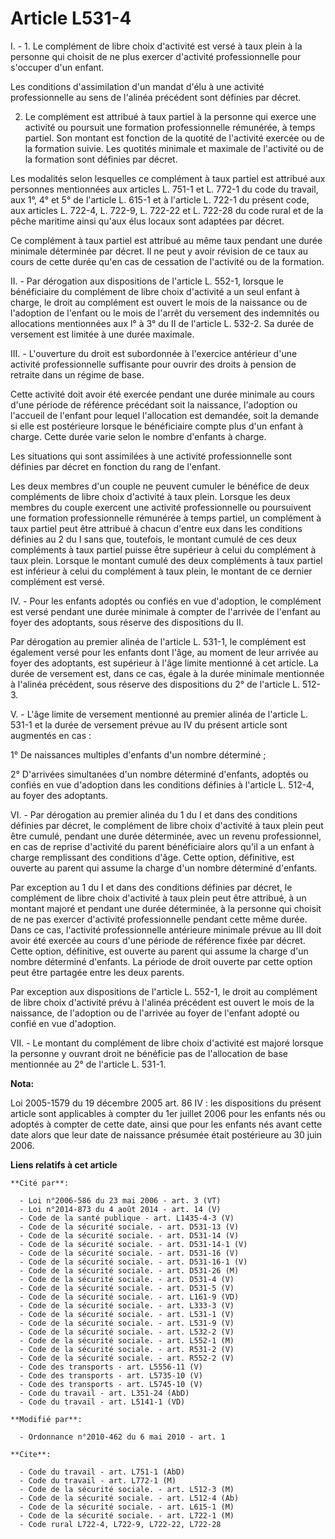 # Article L531-4

I. - 1. Le complément de libre choix d'activité est versé à taux plein à la personne qui choisit de ne plus exercer
d'activité professionnelle pour s'occuper d'un enfant.

Les conditions d'assimilation d'un mandat d'élu à une activité professionnelle au sens de l'alinéa précédent sont définies
par décret.

2. Le complément est attribué à taux partiel à la personne qui exerce une activité ou poursuit une formation professionnelle
rémunérée, à temps partiel. Son montant est fonction de la quotité de l'activité exercée ou de la formation suivie. Les
quotités minimale et maximale de l'activité ou de la formation sont définies par décret.

Les modalités selon lesquelles ce complément à taux partiel est attribué aux personnes mentionnées aux articles L. 751-1 et
L. 772-1 du code du travail, aux 1°, 4° et 5° de l'article L. 615-1 et à l'article L. 722-1 du présent code, aux articles L.
722-4, L. 722-9, L. 722-22 et L. 722-28 du code rural et de la pêche maritime ainsi qu'aux élus locaux sont adaptées par
décret.

Ce complément à taux partiel est attribué au même taux pendant une durée minimale déterminée par décret. Il ne peut y avoir
révision de ce taux au cours de cette durée qu'en cas de cessation de l'activité ou de la formation.

II. - Par dérogation aux dispositions de l'article L. 552-1, lorsque le bénéficiaire du complément de libre choix d'activité
a un seul enfant à charge, le droit au complément est ouvert le mois de la naissance ou de l'adoption de l'enfant ou le mois
de l'arrêt du versement des indemnités ou allocations mentionnées aux l° à 3° du II de l'article L. 532-2. Sa durée de
versement est limitée à une durée maximale.

III. - L'ouverture du droit est subordonnée à l'exercice antérieur d'une activité professionnelle suffisante pour ouvrir des
droits à pension de retraite dans un régime de base.

Cette activité doit avoir été exercée pendant une durée minimale au cours d'une période de référence précédant soit la
naissance, l'adoption ou l'accueil de l'enfant pour lequel l'allocation est demandée, soit la demande si elle est postérieure
lorsque le bénéficiaire compte plus d'un enfant à charge. Cette durée varie selon le nombre d'enfants à charge.

Les situations qui sont assimilées à une activité professionnelle sont définies par décret en fonction du rang de l'enfant.

Les deux membres d'un couple ne peuvent cumuler le bénéfice de deux compléments de libre choix d'activité à taux plein.
Lorsque les deux membres du couple exercent une activité professionnelle ou poursuivent une formation professionnelle
rémunérée à temps partiel, un complément à taux partiel peut être attribué à chacun d'entre eux dans les conditions définies
au 2 du I sans que, toutefois, le montant cumulé de ces deux compléments à taux partiel puisse être supérieur à celui du
complément à taux plein. Lorsque le montant cumulé des deux compléments à taux partiel est inférieur à celui du complément à
taux plein, le montant de ce dernier complément est versé.

IV. - Pour les enfants adoptés ou confiés en vue d'adoption, le complément est versé pendant une durée minimale à compter de
l'arrivée de l'enfant au foyer des adoptants, sous réserve des dispositions du II.

Par dérogation au premier alinéa de l'article L. 531-1, le complément est également versé pour les enfants dont l'âge, au
moment de leur arrivée au foyer des adoptants, est supérieur à l'âge limite mentionné à cet article. La durée de versement
est, dans ce cas, égale à la durée minimale mentionnée à l'alinéa précédent, sous réserve des dispositions du 2° de l'article
L. 512-3.

V. - L'âge limite de versement mentionné au premier alinéa de l'article L. 531-1 et la durée de versement prévue au IV du
présent article sont augmentés en cas :

1° De naissances multiples d'enfants d'un nombre déterminé ;

2° D'arrivées simultanées d'un nombre déterminé d'enfants, adoptés ou confiés en vue d'adoption dans les conditions définies
à l'article L. 512-4, au foyer des adoptants.

VI. - Par dérogation au premier alinéa du 1 du I et dans des conditions définies par décret, le complément de libre choix
d'activité à taux plein peut être cumulé, pendant une durée déterminée, avec un revenu professionnel, en cas de reprise
d'activité du parent bénéficiaire alors qu'il a un enfant à charge remplissant des conditions d'âge. Cette option,
définitive, est ouverte au parent qui assume la charge d'un nombre déterminé d'enfants.

Par exception au 1 du I et dans des conditions définies par décret, le complément de libre choix d'activité à taux plein peut
être attribué, à un montant majoré et pendant une durée déterminée, à la personne qui choisit de ne pas exercer d'activité
professionnelle pendant cette même durée. Dans ce cas, l'activité professionnelle antérieure minimale prévue au III doit
avoir été exercée au cours d'une période de référence fixée par décret. Cette option, définitive, est ouverte au parent qui
assume la charge d'un nombre déterminé d'enfants. La période de droit ouverte par cette option peut être partagée entre les
deux parents.

Par exception aux dispositions de l'article L. 552-1, le droit au complément de libre choix d'activité prévu à l'alinéa
précédent est ouvert le mois de la naissance, de l'adoption ou de l'arrivée au foyer de l'enfant adopté ou confié en vue
d'adoption.

VII. - Le montant du complément de libre choix d'activité est majoré lorsque la personne y ouvrant droit ne bénéficie pas de
l'allocation de base mentionnée au 2° de l'article L. 531-1.

**Nota:**

Loi 2005-1579 du 19 décembre 2005 art. 86 IV : les dispositions du présent article sont applicables à compter du 1er juillet
2006 pour les enfants nés ou adoptés à compter de cette date, ainsi que pour les enfants nés avant cette date alors que leur
date de naissance présumée était postérieure au 30 juin 2006.

**Liens relatifs à cet article**

	**Cité par**:

	  - Loi n°2006-586 du 23 mai 2006 - art. 3 (VT)
	  - Loi n°2014-873 du 4 août 2014 - art. 14 (V)
	  - Code de la santé publique - art. L1435-4-3 (V)
	  - Code de la sécurité sociale. - art. D531-13 (V)
	  - Code de la sécurité sociale. - art. D531-14 (V)
	  - Code de la sécurité sociale. - art. D531-14-1 (V)
	  - Code de la sécurité sociale. - art. D531-16 (V)
	  - Code de la sécurité sociale. - art. D531-16-1 (V)
	  - Code de la sécurité sociale. - art. D531-26 (M)
	  - Code de la sécurité sociale. - art. D531-4 (V)
	  - Code de la sécurité sociale. - art. D531-5 (V)
	  - Code de la sécurité sociale. - art. L161-9 (VD)
	  - Code de la sécurité sociale. - art. L333-3 (V)
	  - Code de la sécurité sociale. - art. L531-1 (V)
	  - Code de la sécurité sociale. - art. L531-9 (V)
	  - Code de la sécurité sociale. - art. L532-2 (V)
	  - Code de la sécurité sociale. - art. L552-1 (M)
	  - Code de la sécurité sociale. - art. R531-2 (V)
	  - Code de la sécurité sociale. - art. R552-2 (V)
	  - Code des transports - art. L5556-11 (V)
	  - Code des transports - art. L5735-10 (V)
	  - Code des transports - art. L5745-10 (V)
	  - Code du travail - art. L351-24 (AbD)
	  - Code du travail - art. L5141-1 (VD)

	**Modifié par**:

	  - Ordonnance n°2010-462 du 6 mai 2010 - art. 1

	**Cite**:

	  - Code du travail - art. L751-1 (AbD)
	  - Code du travail - art. L772-1 (M)
	  - Code de la sécurité sociale. - art. L512-3 (M)
	  - Code de la sécurité sociale. - art. L512-4 (Ab)
	  - Code de la sécurité sociale. - art. L615-1 (M)
	  - Code de la sécurité sociale. - art. L722-1 (M)
	  - Code rural L722-4, L722-9, L722-22, L722-28
